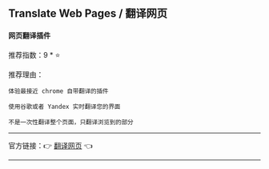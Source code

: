 ## Translate Web Pages / 翻译网页

#### 网页翻译插件

推荐指数：9 * ⭐

推荐理由：

    体验最接近 chrome 自带翻译的插件
    
    使用谷歌或者 Yandex 实时翻译您的界面
    
    不是一次性翻译整个页面，只翻译浏览到的部分

---



官方链接：👉 [翻译网页](
https://addons.mozilla.org/zh-CN/firefox/addon/traduzir-paginas-web/
) 👈



---
















